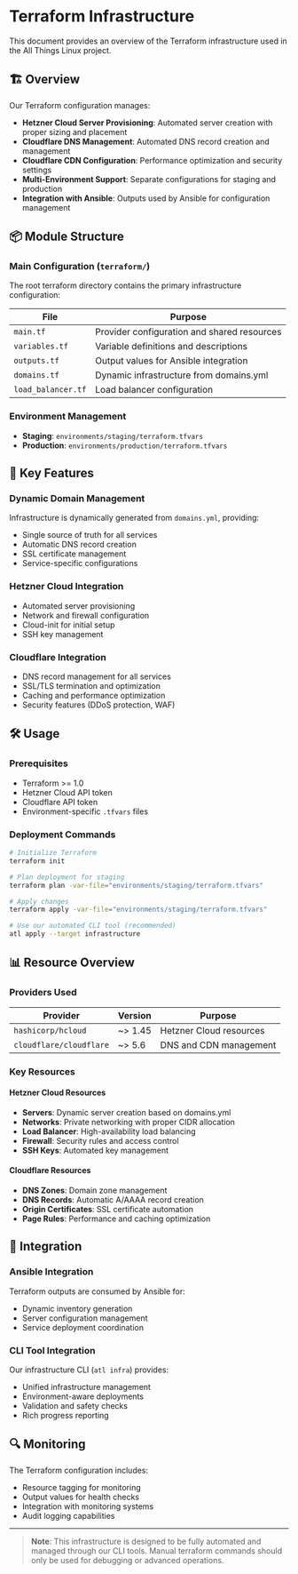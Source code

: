 # Terraform Infrastructure

This document provides an overview of the Terraform infrastructure used in the All Things Linux project.

## 🏗️ **Overview**

Our Terraform configuration manages:

- **Hetzner Cloud Server Provisioning**: Automated server creation with proper sizing and placement
- **Cloudflare DNS Management**: Automated DNS record creation and management
- **Cloudflare CDN Configuration**: Performance optimization and security settings
- **Multi-Environment Support**: Separate configurations for staging and production
- **Integration with Ansible**: Outputs used by Ansible for configuration management

## 📦 **Module Structure**

### Main Configuration (`terraform/`)

The root terraform directory contains the primary infrastructure configuration:

| File | Purpose |
|------|---------|
| `main.tf` | Provider configuration and shared resources |
| `variables.tf` | Variable definitions and descriptions |
| `outputs.tf` | Output values for Ansible integration |
| `domains.tf` | Dynamic infrastructure from domains.yml |
| `load_balancer.tf` | Load balancer configuration |

### Environment Management

- **Staging**: `environments/staging/terraform.tfvars`
- **Production**: `environments/production/terraform.tfvars`

## 🚀 **Key Features**

### Dynamic Domain Management

Infrastructure is dynamically generated from `domains.yml`, providing:

- Single source of truth for all services
- Automatic DNS record creation
- SSL certificate management
- Service-specific configurations

### Hetzner Cloud Integration

- Automated server provisioning
- Network and firewall configuration
- Cloud-init for initial setup
- SSH key management

### Cloudflare Integration

- DNS record management for all services
- SSL/TLS termination and optimization
- Caching and performance optimization
- Security features (DDoS protection, WAF)

## 🛠️ **Usage**

### Prerequisites

- Terraform >= 1.0
- Hetzner Cloud API token
- Cloudflare API token
- Environment-specific `.tfvars` files

### Deployment Commands

```bash
# Initialize Terraform
terraform init

# Plan deployment for staging
terraform plan -var-file="environments/staging/terraform.tfvars"

# Apply changes
terraform apply -var-file="environments/staging/terraform.tfvars"

# Use our automated CLI tool (recommended)
atl apply --target infrastructure
```

## 📊 **Resource Overview**

### Providers Used

| Provider | Version | Purpose |
|----------|---------|---------|
| `hashicorp/hcloud` | ~> 1.45 | Hetzner Cloud resources |
| `cloudflare/cloudflare` | ~> 5.6 | DNS and CDN management |

### Key Resources

#### Hetzner Cloud Resources

- **Servers**: Dynamic server creation based on domains.yml
- **Networks**: Private networking with proper CIDR allocation
- **Load Balancer**: High-availability load balancing
- **Firewall**: Security rules and access control
- **SSH Keys**: Automated key management

#### Cloudflare Resources

- **DNS Zones**: Domain zone management
- **DNS Records**: Automatic A/AAAA record creation
- **Origin Certificates**: SSL certificate automation
- **Page Rules**: Performance and caching optimization

## 🔧 **Integration**

### Ansible Integration

Terraform outputs are consumed by Ansible for:

- Dynamic inventory generation
- Server configuration management
- Service deployment coordination

### CLI Tool Integration

Our infrastructure CLI (`atl infra`) provides:

- Unified infrastructure management
- Environment-aware deployments
- Validation and safety checks
- Rich progress reporting

## 🔍 **Monitoring**

The Terraform configuration includes:

- Resource tagging for monitoring
- Output values for health checks
- Integration with monitoring systems
- Audit logging capabilities

---

> **Note**: This infrastructure is designed to be fully automated and managed through our CLI tools. Manual terraform commands should only be used for debugging or advanced operations.
